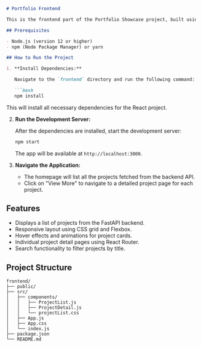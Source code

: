 ```md
# Portfolio Frontend

This is the frontend part of the Portfolio Showcase project, built using React.

## Prerequisites

- Node.js (version 12 or higher)
- npm (Node Package Manager) or yarn

## How to Run the Project

1. **Install Dependencies:**

   Navigate to the `frontend` directory and run the following command:

   ```bash
   npm install
   ```

   This will install all necessary dependencies for the React project.

2. **Run the Development Server:**

   After the dependencies are installed, start the development server:

   ```bash
   npm start
   ```

   The app will be available at `http://localhost:3000`.

3. **Navigate the Application:**

   - The homepage will list all the projects fetched from the backend API.
   - Click on "View More" to navigate to a detailed project page for each project.

## Features

- Displays a list of projects from the FastAPI backend.
- Responsive layout using CSS grid and Flexbox.
- Hover effects and animations for project cards.
- Individual project detail pages using React Router.
- Search functionality to filter projects by title.

## Project Structure

```
frontend/
├── public/
├── src/
│   ├── components/
│   │   ├── ProjectList.js
│   │   ├── ProjectDetail.js
│   │   └── projectList.css
│   ├── App.js
│   ├── App.css
│   └── index.js
├── package.json
└── README.md
```
```